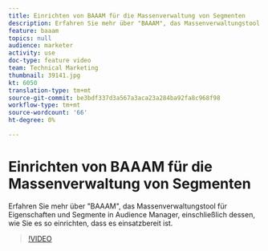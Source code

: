 ```yaml
---
title: Einrichten von BAAAM für die Massenverwaltung von Segmenten
description: Erfahren Sie mehr über "BAAAM", das Massenverwaltungstool für Eigenschaften und Segmente in Audience Manager, einschließlich dessen, wie Sie es so einrichten, dass es einsatzbereit ist.
feature: baaam
topics: null
audience: marketer
activity: use
doc-type: feature video
team: Technical Marketing
thumbnail: 39141.jpg
kt: 6050
translation-type: tm+mt
source-git-commit: be3bdf337d3a567a3aca23a284ba92fa8c968f98
workflow-type: tm+mt
source-wordcount: '66'
ht-degree: 0%

---
```



# Einrichten von BAAAM für die Massenverwaltung von Segmenten

Erfahren Sie mehr über &quot;BAAAM&quot;, das Massenverwaltungstool für Eigenschaften und Segmente in Audience Manager, einschließlich dessen, wie Sie es so einrichten, dass es einsatzbereit ist.

>[!VIDEO](https://video.tv.adobe.com/v/39141/?quality=12&learn=on)
